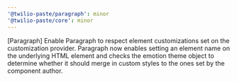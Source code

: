 ```yaml
---
'@twilio-paste/paragraph': minor
'@twilio-paste/core': minor
---
```


[Paragraph] Enable Paragraph to respect element customizations set on the customization provider. Paragraph now enables setting an element name on the underlying HTML element and checks the emotion theme object to determine whether it should merge in custom styles to the ones set by the component author.
